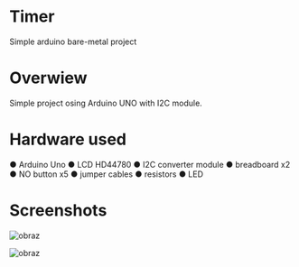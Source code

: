 # Timer
Simple arduino bare-metal project

# Overwiew

Simple project osing Arduino UNO with I2C module.

# Hardware used

● Arduino Uno
● LCD HD44780
● I2C converter module
● breadboard x2
● NO button x5
● jumper cables
● resistors
● LED


# Screenshots

![obraz](https://user-images.githubusercontent.com/106124763/170385480-d648011c-b45b-4731-8142-bfa0bdf16f71.png)

![obraz](https://user-images.githubusercontent.com/106124763/170385503-da5f7faf-c588-4ef8-b034-9de4e57db60b.png)

